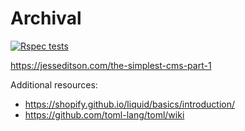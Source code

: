 # Archival

[![Rspec tests](https://github.com/jesseditson/archival/actions/workflows/rspec.yml/badge.svg)](https://github.com/jesseditson/archival/actions/workflows/rspec.yml)

https://jesseditson.com/the-simplest-cms-part-1

Additional resources:

- https://shopify.github.io/liquid/basics/introduction/
- https://github.com/toml-lang/toml/wiki
